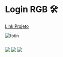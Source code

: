 # Login RGB 🛠️  

<a href = "https://codafofo.github.io/Login_rgb/">Link Projeto</a>  

 <img align="flex" alt="fotin" src="https://cdn.discordapp.com/attachments/1139016336899588177/1169877620826067055/image.png?ex=65570070&is=65448b70&hm=464fd863285825d88ced050134ba45f0db3c6dcd87e7512bb6f34e7c2d472473&">

  
  ##

 
<div> 
  <a href = "mailto:davidcontatodev@gmail.com"><img src="https://img.shields.io/badge/-Gmail-%23333?style=for-the-badge&logo=gmail&logoColor=white" target="_blank"></a>
  <a href="https://www.linkedin.com/in/david-lucas-92619a1b3" target="_blank"><img src="https://img.shields.io/badge/-LinkedIn-%230077B5?style=for-the-badge&logo=linkedin&logoColor=white" target="_blank"></a> 
 <a href="https://instagram.com/syo_dev" target="_blank"><img src="https://img.shields.io/badge/-Instagram-%23E4405F?style=for-the-badge&logo=instagram&logoColor=white" target="_blank"></a>
 </div>

